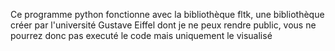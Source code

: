 Ce programme python fonctionne avec la bibliothèque fltk, une bibliothèque créer par l'université Gustave Eiffel dont je ne peux rendre public, vous ne pourrez donc pas executé le code mais uniquement le visualisé
